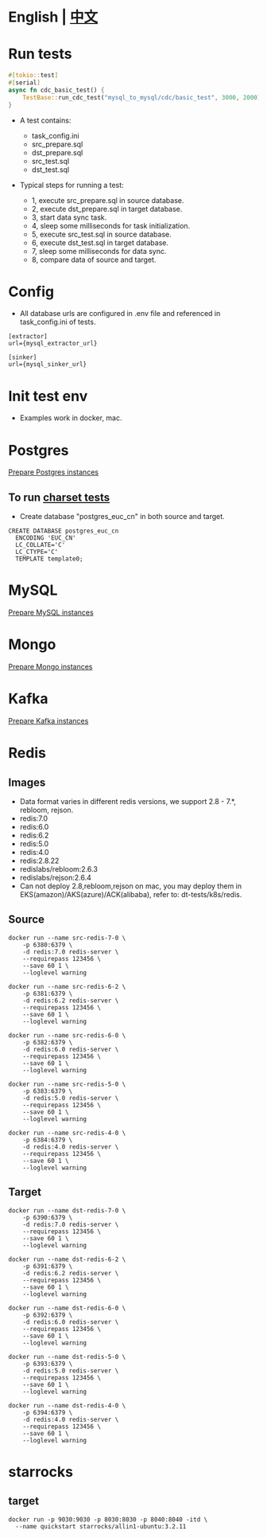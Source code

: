 # English | [中文](README_ZH.md)

# Run tests
```rust
#[tokio::test]
#[serial]
async fn cdc_basic_test() {
    TestBase::run_cdc_test("mysql_to_mysql/cdc/basic_test", 3000, 2000).await;
}
```

- A test contains: 
  - task_config.ini
  - src_prepare.sql
  - dst_prepare.sql
  - src_test.sql
  - dst_test.sql

- Typical steps for running a test: 
  - 1, execute src_prepare.sql in source database.
  - 2, execute dst_prepare.sql in target database.
  - 3, start data sync task.
  - 4, sleep some milliseconds for task initialization.
  - 5, execute src_test.sql in source database.
  - 6, execute dst_test.sql in target database.
  - 7, sleep some milliseconds for data sync.
  - 8, compare data of source and target.

# Config
- All database urls are configured in .env file and referenced in task_config.ini of tests.

```
[extractor]
url={mysql_extractor_url}

[sinker]
url={mysql_sinker_url}
```

# Init test env

- Examples work in docker, mac.

# Postgres
[Prepare Postgres instances](/docs/en/tutorial/pg_to_pg.md)

## To run [charset tests](../dt-tests/tests/pg_to_pg/snapshot/charset_euc_cn_test)
- Create database "postgres_euc_cn" in both source and target.

```
CREATE DATABASE postgres_euc_cn
  ENCODING 'EUC_CN'
  LC_COLLATE='C'
  LC_CTYPE='C'
  TEMPLATE template0;
```

# MySQL
[Prepare MySQL instances](/docs/en/tutorial/mysql_to_mysql.md)

# Mongo
[Prepare Mongo instances](/docs/en/tutorial/mongo_to_mongo.md)

# Kafka
[Prepare Kafka instances](/docs/en/tutorial/mysql_to_kafka_consumer.md)

# Redis
## Images
- Data format varies in different redis versions, we support 2.8 - 7.*, rebloom, rejson.
- redis:7.0
- redis:6.0
- redis:6.2
- redis:5.0
- redis:4.0
- redis:2.8.22
- redislabs/rebloom:2.6.3
- redislabs/rejson:2.6.4
- Can not deploy 2.8,rebloom,rejson on mac, you may deploy them in EKS(amazon)/AKS(azure)/ACK(alibaba), refer to: dt-tests/k8s/redis.

## Source

```
docker run --name src-redis-7-0 \
    -p 6380:6379 \
    -d redis:7.0 redis-server \
    --requirepass 123456 \
    --save 60 1 \
    --loglevel warning

docker run --name src-redis-6-2 \
    -p 6381:6379 \
    -d redis:6.2 redis-server \
    --requirepass 123456 \
    --save 60 1 \
    --loglevel warning

docker run --name src-redis-6-0 \
    -p 6382:6379 \
    -d redis:6.0 redis-server \
    --requirepass 123456 \
    --save 60 1 \
    --loglevel warning

docker run --name src-redis-5-0 \
    -p 6383:6379 \
    -d redis:5.0 redis-server \
    --requirepass 123456 \
    --save 60 1 \
    --loglevel warning

docker run --name src-redis-4-0 \
    -p 6384:6379 \
    -d redis:4.0 redis-server \
    --requirepass 123456 \
    --save 60 1 \
    --loglevel warning
```

## Target

```
docker run --name dst-redis-7-0 \
    -p 6390:6379 \
    -d redis:7.0 redis-server \
    --requirepass 123456 \
    --save 60 1 \
    --loglevel warning

docker run --name dst-redis-6-2 \
    -p 6391:6379 \
    -d redis:6.2 redis-server \
    --requirepass 123456 \
    --save 60 1 \
    --loglevel warning

docker run --name dst-redis-6-0 \
    -p 6392:6379 \
    -d redis:6.0 redis-server \
    --requirepass 123456 \
    --save 60 1 \
    --loglevel warning

docker run --name dst-redis-5-0 \
    -p 6393:6379 \
    -d redis:5.0 redis-server \
    --requirepass 123456 \
    --save 60 1 \
    --loglevel warning

docker run --name dst-redis-4-0 \
    -p 6394:6379 \
    -d redis:4.0 redis-server \
    --requirepass 123456 \
    --save 60 1 \
    --loglevel warning
```

# starrocks
## target
```
docker run -p 9030:9030 -p 8030:8030 -p 8040:8040 -itd \
  --name quickstart starrocks/allin1-ubuntu:3.2.11
```